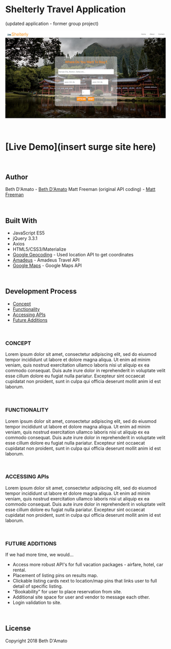 # Shelterly Travel Application
(updated application - former group project)

<p align='center'>
    <img src='images/readme_imgs/one.png' alt='homepage'></img>
</p>
<br>

# [Live Demo](**insert surge site here**)

<br>

## Author
Beth D'Amato - [Beth D'Amato](https://github.com/badamato)
Matt Freeman (original API coding) - [Matt Freeman](https://github.com/matthewfreeman821)


<br>

## Built With

* JavaScript ES5
* jQuery 3.3.1
* Axios
* HTML5/CSS3/Materialize
* [Google Geocoding](https://openweathermap.org/) - Used location API to get coordinates
* [Amadeus](https://api.sandbox.amadeus.com/v1.2/hotels/search-circle) - Amadeus Travel API
* [Google Maps](https://maps.googleapis.com/maps/api/js?key=) - Google Maps API

<br>


## Development Process
* [Concept](concept)
* [Functionality](functionality)
* [Accessing APIs](accessing-apis)
* [Future Additions](future-additions)

<br>

### CONCEPT

Lorem ipsum dolor sit amet, consectetur adipiscing elit, sed do eiusmod tempor incididunt ut labore et dolore magna aliqua. Ut enim ad minim veniam, quis nostrud exercitation ullamco laboris nisi ut aliquip ex ea commodo consequat. Duis aute irure dolor in reprehenderit in voluptate velit esse cillum dolore eu fugiat nulla pariatur. Excepteur sint occaecat cupidatat non proident, sunt in culpa qui officia deserunt mollit anim id est laborum.

<br>


### FUNCTIONALITY

Lorem ipsum dolor sit amet, consectetur adipiscing elit, sed do eiusmod tempor incididunt ut labore et dolore magna aliqua. Ut enim ad minim veniam, quis nostrud exercitation ullamco laboris nisi ut aliquip ex ea commodo consequat. Duis aute irure dolor in reprehenderit in voluptate velit esse cillum dolore eu fugiat nulla pariatur. Excepteur sint occaecat cupidatat non proident, sunt in culpa qui officia deserunt mollit anim id est laborum.

<br>


### ACCESSING APIs

Lorem ipsum dolor sit amet, consectetur adipiscing elit, sed do eiusmod tempor incididunt ut labore et dolore magna aliqua. Ut enim ad minim veniam, quis nostrud exercitation ullamco laboris nisi ut aliquip ex ea commodo consequat. Duis aute irure dolor in reprehenderit in voluptate velit esse cillum dolore eu fugiat nulla pariatur. Excepteur sint occaecat cupidatat non proident, sunt in culpa qui officia deserunt mollit anim id est laborum.

<br>


### FUTURE ADDITIONS

If we had more time, we would...

* Access more robust API's for full vacation packages - airfare, hotel, car rental.
* Placement of listing pins on results map.
* Clickable listing cards next to location/map pins that links user to full detail of specific listing.
* "Bookability" for user to place reservation from site.
* Additional site space for user and vendor to message each other.
* Login validation to site.

<br>

## License 
Copyright 2018 Beth D'Amato
